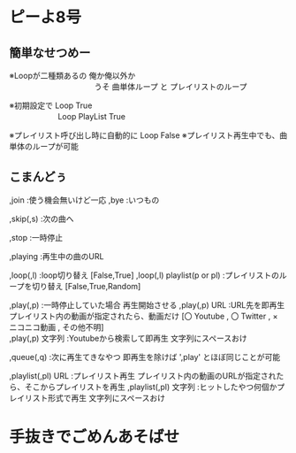# ピーよ8号

## 簡単なせつめー

※Loopが二種類あるの 俺か俺以外か<br>
　　　　　　　　　　　うそ 曲単体ループ と プレイリストのループ

※初期設定で Loop True<br>
　　　　　　 Loop PlayList True

※プレイリスト呼び出し時に自動的に Loop False
※プレイリスト再生中でも、曲単体のループが可能<br>

## こまんどぅ

,join :使う機会無いけど一応
,bye :いつもの

,skip(,s) :次の曲へ

,stop :一時停止

,playing :再生中の曲のURL

,loop(,l) :loop切り替え [False,True]
,loop(,l) playlist(p or pl) :プレイリストのループを切り替え [False,True,Random]

,play(,p) :一時停止していた場合 再生開始させる
,play(,p) URL :URL先を即再生 プレイリスト内の動画が指定されたら、動画だけ [〇 Youtube , 〇 Twitter , × ニコニコ動画 , その他不明]<br>
,play(,p) 文字列 :Youtubeから検索して即再生 文字列にスペースおけ

,queue(,q) :次に再生てきなやつ 即再生を除けば ',play' とほぼ同じことが可能

,playlist(,pl) URL :プレイリスト再生 プレイリスト内の動画のURLが指定されたら、そこからプレイリストを再生
,playlist(,pl) 文字列 :ヒットしたやつ何個かプレイリスト形式で再生 文字列にスペースおけ


# 手抜きでごめんあそばせ
